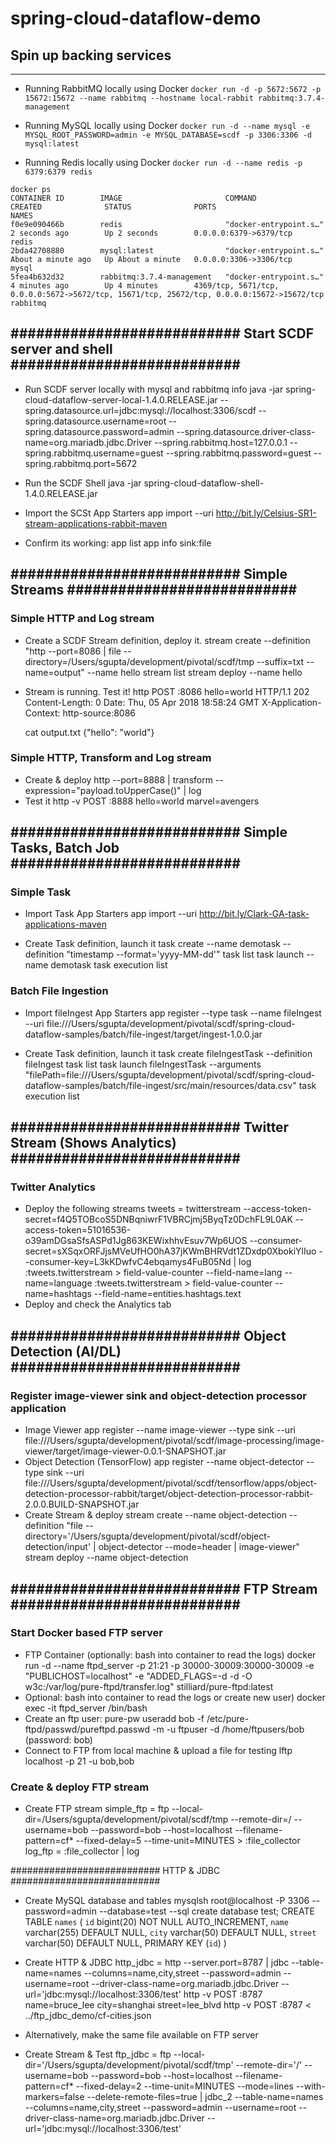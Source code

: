 # spring-cloud-dataflow-demo

## Spin up backing services
---
- Running RabbitMQ locally using Docker
  ```docker run -d -p 5672:5672 -p 15672:15672 --name rabbitmq --hostname local-rabbit rabbitmq:3.7.4-management```
  
- Running MySQL locally using Docker
  ```docker run -d --name mysql -e MYSQL_ROOT_PASSWORD=admin -e MYSQL_DATABASE=scdf -p 3306:3306 -d mysql:latest```
  
- Running Redis locally using Docker
  ```docker run -d --name redis -p 6379:6379 redis```

```
docker ps
CONTAINER ID        IMAGE                       COMMAND                  CREATED              STATUS              PORTS                                                                                        NAMES
f0e9e090466b        redis                       "docker-entrypoint.s…"   2 seconds ago        Up 2 seconds        0.0.0.0:6379->6379/tcp                                                                       redis
2bda42708880        mysql:latest                "docker-entrypoint.s…"   About a minute ago   Up About a minute   0.0.0.0:3306->3306/tcp                                                                       mysql
5fea4b632d32        rabbitmq:3.7.4-management   "docker-entrypoint.s…"   4 minutes ago        Up 4 minutes        4369/tcp, 5671/tcp, 0.0.0.0:5672->5672/tcp, 15671/tcp, 25672/tcp, 0.0.0.0:15672->15672/tcp   rabbitmq
```

###########################
Start SCDF server and shell
###########################
---
- Run SCDF server locally with mysql and rabbitmq info
  java -jar spring-cloud-dataflow-server-local-1.4.0.RELEASE.jar --spring.datasource.url=jdbc:mysql://localhost:3306/scdf --spring.datasource.username=root --spring.datasource.password=admin --spring.datasource.driver-class-name=org.mariadb.jdbc.Driver --spring.rabbitmq.host=127.0.0.1 --spring.rabbitmq.username=guest --spring.rabbitmq.password=guest --spring.rabbitmq.port=5672
  
- Run the SCDF Shell
  java -jar spring-cloud-dataflow-shell-1.4.0.RELEASE.jar
  
- Import the SCSt App Starters
  app import --uri http://bit.ly/Celsius-SR1-stream-applications-rabbit-maven
- Confirm its working: 
  app list
  app info sink:file

###########################
Simple Streams
###########################
---
### Simple HTTP and Log stream
- Create a SCDF Stream definition, deploy it.
  stream create --definition "http --port=8086 | file --directory=/Users/sgupta/development/pivotal/scdf/tmp --suffix=txt --name=output" --name hello
  stream list
  stream deploy --name hello
  
- Stream is running. Test it!
  http POST :8086 hello=world
  HTTP/1.1 202 
  Content-Length: 0
  Date: Thu, 05 Apr 2018 18:58:24 GMT
  X-Application-Context: http-source:8086
  
  cat output.txt 
  {"hello": "world"}
  
### Simple HTTP, Transform and Log stream
- Create & deploy
  http --port=8888 | transform --expression="payload.toUpperCase()" | log
- Test it
  http -v POST :8888 hello=world marvel=avengers
  
###########################
Simple Tasks, Batch Job
###########################
---
### Simple Task  
- Import Task App Starters
  app import --uri http://bit.ly/Clark-GA-task-applications-maven
  
- Create Task definition, launch it
  task create --name demotask --definition "timestamp --format='yyyy-MM-dd'"
  task list
  task launch --name demotask
  task execution list

### Batch File Ingestion
- Import fileIngest App Starters
  app register --type task --name fileIngest --uri file:///Users/sgupta/development/pivotal/scdf/spring-cloud-dataflow-samples/batch/file-ingest/target/ingest-1.0.0.jar
  
- Create Task definition, launch it
  task create fileIngestTask --definition fileIngest
  task list
  task launch fileIngestTask --arguments "filePath=file:///Users/sgupta/development/pivotal/scdf/spring-cloud-dataflow-samples/batch/file-ingest/src/main/resources/data.csv"
  task execution list

###########################
Twitter Stream (Shows Analytics)
###########################
---
### Twitter Analytics
- Deploy the following streams
  tweets = twitterstream --access-token-secret=f4Q5TOBcoS5DNBqniwrF1VBRCjmj5ByqTz0DchFL9L0AK --access-token=51016536-o39amDGsaSfsASPd1Jg863KEWixhhvEsuv7Wp6UOS --consumer-secret=sXSqxORFJjsMVeUfHO0hA37jKWmBHRVdt1ZDxdp0XbokiYlIuo --consumer-key=L3kKDwfvC4ebqamys4FuB05Nd | log
  :tweets.twitterstream > field-value-counter --field-name=lang --name=language
  :tweets.twitterstream > field-value-counter --name=hashtags --field-name=entities.hashtags.text
- Deploy and check the Analytics tab

###########################
Object Detection (AI/DL)
###########################
---
### Register image-viewer sink and object-detection processor application
- Image Viewer
  app register --name image-viewer --type sink --uri file:///Users/sgupta/development/pivotal/scdf/image-processing/image-viewer/target/image-viewer-0.0.1-SNAPSHOT.jar
- Object Detection (TensorFlow)
  app register --name object-detector --type sink --uri file:///Users/sgupta/development/pivotal/scdf/tensorflow/apps/object-detection-processor-rabbit/target/object-detection-processor-rabbit-2.0.0.BUILD-SNAPSHOT.jar
- Create Stream & deploy
  stream create --name object-detection --definition "file --directory='/Users/sgupta/development/pivotal/scdf/object-detection/input' | object-detector --mode=header | image-viewer"
  stream deploy --name object-detection
  
###########################
FTP Stream
###########################
---
### Start Docker based FTP server
- FTP Container (optionally: bash into container to read the logs)
  docker run -d --name ftpd_server -p 21:21 -p 30000-30009:30000-30009 -e "PUBLICHOST=localhost" -e "ADDED_FLAGS=-d -d -O w3c:/var/log/pure-ftpd/transfer.log" stilliard/pure-ftpd:latest
- Optional: bash into container to read the logs or create new user)
  docker exec -it ftpd_server /bin/bash
- Create an ftp user:
  pure-pw useradd bob -f /etc/pure-ftpd/passwd/pureftpd.passwd -m -u ftpuser -d /home/ftpusers/bob
  (password: bob)
- Connect to FTP from local machine & upload a file for testing
  lftp localhost -p 21 -u bob,bob
  
### Create & deploy FTP stream
- Create FTP stream
  simple_ftp = ftp --local-dir=/Users/sgupta/development/pivotal/scdf/tmp --remote-dir=/ --username=bob --password=bob --host=localhost --filename-pattern=cf* --fixed-delay=5 --time-unit=MINUTES > :file_collector
  log_ftp = :file_collector | log

###########################
HTTP & JDBC
###########################
- Create MySQL database and tables
  mysqlsh root@localhost -P 3306 --password=admin --database=test --sql
  create database test;
  CREATE TABLE `names` (
    `id` bigint(20) NOT NULL AUTO_INCREMENT,
    `name` varchar(255) DEFAULT NULL,
    `city` varchar(50) DEFAULT NULL,
    `street` varchar(50) DEFAULT NULL,
    PRIMARY KEY (`id`)
  )
  
- Create HTTP & JDBC
  http_jdbc = http --server.port=8787 | jdbc --table-name=names --columns=name,city,street --password=admin --username=root --driver-class-name=org.mariadb.jdbc.Driver --url='jdbc:mysql://localhost:3306/test'
  http -v POST :8787 name=bruce_lee city=shanghai street=lee_blvd
  http -v POST :8787 < ../ftp_jdbc_demo/cf-cities.json

- Alternatively, make the same file available on FTP server
- Create Stream & Test
  ftp_jdbc = ftp --local-dir='/Users/sgupta/development/pivotal/scdf/tmp' --remote-dir='/' --username=bob --password=bob --host=localhost --filename-pattern=cf* --fixed-delay=2 --time-unit=MINUTES --mode=lines --with-markers=false --delete-remote-files=true | jdbc_2 --table-name=names --columns=name,city,street --password=admin --username=root --driver-class-name=org.mariadb.jdbc.Driver --url='jdbc:mysql://localhost:3306/test'
  
